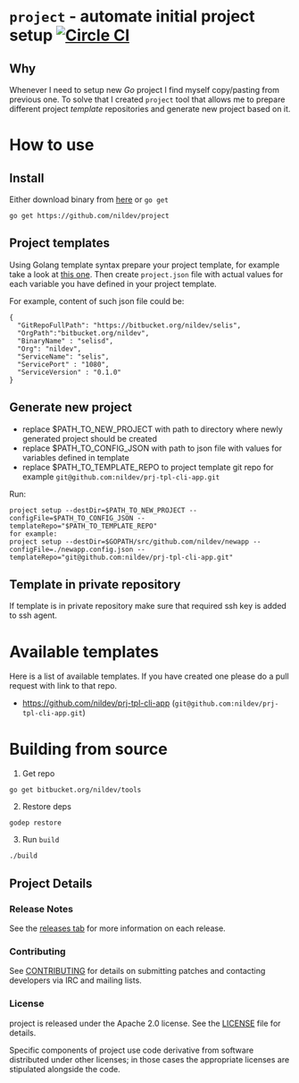 # `project` - automate initial project setup [![Circle CI](https://circleci.com/gh/nildev/project/tree/master.svg?style=svg&circle-token=5f985f466e03e2f89df778c37ff6c6ab0b370a09)](https://circleci.com/gh/nildev/project/tree/master)

## Why

Whenever I need to setup new *Go* project I find myself copy/pasting from previous one. To solve that I created `project` tool
that allows me to prepare different project *template* repositories and generate new project based on it.

# How to use

## Install

Either download binary from [here](https://github.com/nildev/project/releases) or `go get`
```
go get https://github.com/nildev/project
```

## Project templates

Using Golang template syntax prepare your project template, for example take a look at [this one](https://github.com/nildev/prj-tpl-cli-app).
Then create `project.json` file with actual values for each variable you have defined in your project template.

For example, content of such json file could be:

```
{
  "GitRepoFullPath": "https://bitbucket.org/nildev/selis",
  "OrgPath":"bitbucket.org/nildev",
  "BinaryName" : "selisd",
  "Org": "nildev",
  "ServiceName": "selis",
  "ServicePort" : "1080",
  "ServiceVersion" : "0.1.0"
}
```

## Generate new project

- replace $PATH_TO_NEW_PROJECT with path to directory where newly generated project should be created
- replace $PATH_TO_CONFIG_JSON with path to json file with values for variables defined in template 
- replace $PATH_TO_TEMPLATE_REPO to project template git repo for example `git@github.com:nildev/prj-tpl-cli-app.git`

Run:
```
project setup --destDir=$PATH_TO_NEW_PROJECT --configFile=$PATH_TO_CONFIG_JSON --templateRepo="$PATH_TO_TEMPLATE_REPO"
for example:
project setup --destDir=$GOPATH/src/github.com/nildev/newapp --configFile=./newapp.config.json --templateRepo="git@github.com:nildev/prj-tpl-cli-app.git"
```

## Template in private repository

If template is in private repository make sure that required ssh key is added to ssh agent.

# Available templates

Here is a list of available templates.
If you have created one please do a pull request with link to that repo.

 * https://github.com/nildev/prj-tpl-cli-app (`git@github.com:nildev/prj-tpl-cli-app.git`)
 

# Building from source

1) Get repo

```
go get bitbucket.org/nildev/tools
```

2) Restore deps

```
godep restore 
```

3) Run `build`

```
./build
```

## Project Details

### Release Notes

See the [releases tab](https://github.com/nildev/project/releases) for more information on each release.

### Contributing

See [CONTRIBUTING](CONTRIBUTING.md) for details on submitting patches and contacting developers via IRC and mailing lists.

### License

project is released under the Apache 2.0 license. See the [LICENSE](LICENSE) file for details.

Specific components of project use code derivative from software distributed under other licenses; in those cases the appropriate licenses are stipulated alongside the code.